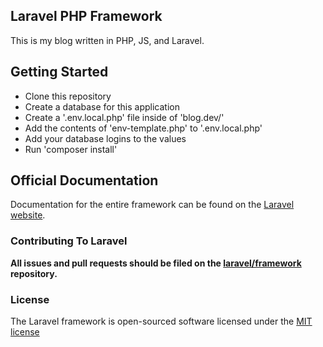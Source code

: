 ## Laravel PHP Framework

This is my blog written in PHP, JS, and Laravel.

## Getting Started

- Clone this repository
- Create a database for this application
- Create a '.env.local.php' file inside of 'blog.dev/'
- Add the contents of 'env-template.php' to '.env.local.php'
- Add your database logins to the values
- Run 'composer install'

## Official Documentation

Documentation for the entire framework can be found on the [Laravel website](http://laravel.com/docs).

### Contributing To Laravel

**All issues and pull requests should be filed on the [laravel/framework](http://github.com/laravel/framework) repository.**

### License

The Laravel framework is open-sourced software licensed under the [MIT license](http://opensource.org/licenses/MIT)
